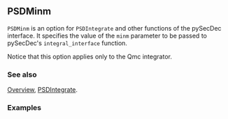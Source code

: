 ## PSDMinm

`PSDMinm` is an option for `PSDIntegrate` and other functions of the pySecDec interface. It specifies the value of the `minm` parameter to be passed to pySecDec's `integral_interface` function.

Notice that this option applies only to the Qmc integrator.

### See also

[Overview](Extra/FeynHelpers.md), [PSDIntegrate](PSDIntegrate.md).

### Examples